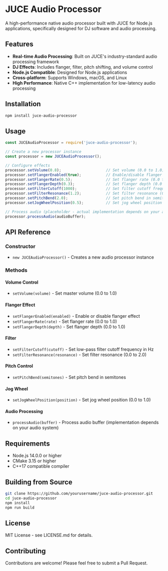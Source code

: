 # JUCE Audio Processor

A high-performance native audio processor built with JUCE for Node.js applications, specifically designed for DJ software and audio processing.

## Features

- **Real-time Audio Processing**: Built on JUCE's industry-standard audio processing framework
- **DJ Effects**: Includes flanger, filter, pitch shifting, and volume control
- **Node.js Compatible**: Designed for Node.js applications
- **Cross-platform**: Supports Windows, macOS, and Linux
- **High Performance**: Native C++ implementation for low-latency audio processing

## Installation

```bash
npm install juce-audio-processor
```

## Usage

```javascript
const JUCEAudioProcessor = require('juce-audio-processor');

// Create a new processor instance
const processor = new JUCEAudioProcessor();

// Configure effects
processor.setVolume(0.8);                    // Set volume (0.0 to 1.0)
processor.setFlangerEnabled(true);           // Enable/disable flanger
processor.setFlangerRate(0.5);               // Set flanger rate (0.0 to 1.0)
processor.setFlangerDepth(0.3);              // Set flanger depth (0.0 to 1.0)
processor.setFilterCutoff(1000);             // Set filter cutoff frequency (Hz)
processor.setFilterResonance(1.2);           // Set filter resonance (0.0 to 2.0)
processor.setPitchBend(2.0);                 // Set pitch bend in semitones
processor.setJogWheelPosition(0.5);          // Set jog wheel position (0.0 to 1.0)

// Process audio (placeholder - actual implementation depends on your audio system)
processor.processAudio(audioBuffer);
```

## API Reference

### Constructor
- `new JUCEAudioProcessor()` - Creates a new audio processor instance

### Methods

#### Volume Control
- `setVolume(volume)` - Set master volume (0.0 to 1.0)

#### Flanger Effect
- `setFlangerEnabled(enabled)` - Enable or disable flanger effect
- `setFlangerRate(rate)` - Set flanger rate (0.0 to 1.0)
- `setFlangerDepth(depth)` - Set flanger depth (0.0 to 1.0)

#### Filter
- `setFilterCutoff(cutoff)` - Set low-pass filter cutoff frequency in Hz
- `setFilterResonance(resonance)` - Set filter resonance (0.0 to 2.0)

#### Pitch Control
- `setPitchBend(semitones)` - Set pitch bend in semitones

#### Jog Wheel
- `setJogWheelPosition(position)` - Set jog wheel position (0.0 to 1.0)

#### Audio Processing
- `processAudio(buffer)` - Process audio buffer (implementation depends on your audio system)

## Requirements

- Node.js 14.0.0 or higher
- CMake 3.15 or higher
- C++17 compatible compiler

## Building from Source

```bash
git clone https://github.com/yourusername/juce-audio-processor.git
cd juce-audio-processor
npm install
npm run build
```

## License

MIT License - see LICENSE.md for details.

## Contributing

Contributions are welcome! Please feel free to submit a Pull Request.
